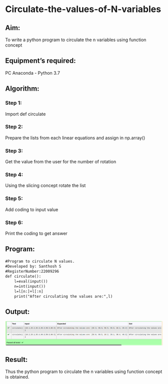 # Circulate-the-values-of-N-variables
## Aim:
To write a python program to circulate the n variables using function concept
## Equipment’s required:
PC
Anaconda - Python 3.7
## Algorithm: 
### Step 1: 
Import def circulate
### Step 2: 
Prepare the lists from each linear equations and assign in np.array()
### Step 3: 
Get the value from the user for the number of rotation
### Step 4: 
Using the slicing concept rotate the list
### Step 5:
Add coding to input value
### Step 6: 
Print the coding to get answer
## Program:
```
#Program to circulate N values.
#Developed by: Santhosh S
#RegisterNumber:22009296
def circulate():
    l=eval(input())
    n=int(input())
    l=l[n:]+l[:n]
    print("After circulating the values are:",l)
```

## Output:
!['output'](/circulate.png)

## Result:
Thus the python program to circulate the n variables using function concept is obtained.
